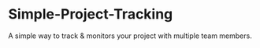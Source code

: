 # Simple-Project-Tracking
A simple way to track &amp; monitors your project with multiple team members.
